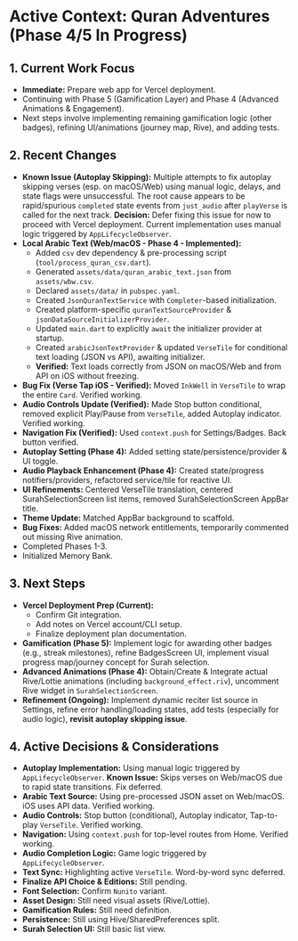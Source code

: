 # Active Context: Quran Adventures (Phase 4/5 In Progress)

## 1. Current Work Focus

*   **Immediate:** Prepare web app for Vercel deployment.
*   Continuing with Phase 5 (Gamification Layer) and Phase 4 (Advanced Animations & Engagement).
*   Next steps involve implementing remaining gamification logic (other badges), refining UI/animations (journey map, Rive), and adding tests.

## 2. Recent Changes

*   **Known Issue (Autoplay Skipping):** Multiple attempts to fix autoplay skipping verses (esp. on macOS/Web) using manual logic, delays, and state flags were unsuccessful. The root cause appears to be rapid/spurious `completed` state events from `just_audio` after `playVerse` is called for the next track. **Decision:** Defer fixing this issue for now to proceed with Vercel deployment. Current implementation uses manual logic triggered by `AppLifecycleObserver`.
*   **Local Arabic Text (Web/macOS - Phase 4 - Implemented):**
    *   Added `csv` dev dependency & pre-processing script (`tool/process_quran_csv.dart`).
    *   Generated `assets/data/quran_arabic_text.json` from `assets/wbw.csv`.
    *   Declared `assets/data/` in `pubspec.yaml`.
    *   Created `JsonQuranTextService` with `Completer`-based initialization.
    *   Created platform-specific `quranTextSourceProvider` & `jsonDataSourceInitializerProvider`.
    *   Updated `main.dart` to explicitly `await` the initializer provider at startup.
    *   Created `arabicJsonTextProvider` & updated `VerseTile` for conditional text loading (JSON vs API), awaiting initializer.
    *   **Verified:** Text loads correctly from JSON on macOS/Web and from API on iOS without freezing.
*   **Bug Fix (Verse Tap iOS - Verified):** Moved `InkWell` in `VerseTile` to wrap the entire `Card`. Verified working.
*   **Audio Controls Update (Verified):** Made Stop button conditional, removed explicit Play/Pause from `VerseTile`, added Autoplay indicator. Verified working.
*   **Navigation Fix (Verified):** Used `context.push` for Settings/Badges. Back button verified.
*   **Autoplay Setting (Phase 4):** Added setting state/persistence/provider & UI toggle.
*   **Audio Playback Enhancement (Phase 4):** Created state/progress notifiers/providers, refactored service/tile for reactive UI.
*   **UI Refinements:** Centered VerseTile translation, centered SurahSelectionScreen list items, removed SurahSelectionScreen AppBar title.
*   **Theme Update:** Matched AppBar background to scaffold.
*   **Bug Fixes:** Added macOS network entitlements, temporarily commented out missing Rive animation.
*   Completed Phases 1-3.
*   Initialized Memory Bank.

## 3. Next Steps

*   **Vercel Deployment Prep (Current):**
    *   Confirm Git integration.
    *   Add notes on Vercel account/CLI setup.
    *   Finalize deployment plan documentation.
*   **Gamification (Phase 5):** Implement logic for awarding other badges (e.g., streak milestones), refine BadgesScreen UI, implement visual progress map/journey concept for Surah selection.
*   **Advanced Animations (Phase 4):** Obtain/Create & Integrate actual Rive/Lottie animations (including `background_effect.riv`), uncomment Rive widget in `SurahSelectionScreen`.
*   **Refinement (Ongoing):** Implement dynamic reciter list source in Settings, refine error handling/loading states, add tests (especially for audio logic), **revisit autoplay skipping issue**.

## 4. Active Decisions & Considerations

*   **Autoplay Implementation:** Using manual logic triggered by `AppLifecycleObserver`. **Known Issue:** Skips verses on Web/macOS due to rapid state transitions. Fix deferred.
*   **Arabic Text Source:** Using pre-processed JSON asset on Web/macOS. iOS uses API data. Verified working.
*   **Audio Controls:** Stop button (conditional), Autoplay indicator, Tap-to-play `VerseTile`. Verified working.
*   **Navigation:** Using `context.push` for top-level routes from Home. Verified working.
*   **Audio Completion Logic:** Game logic triggered by `AppLifecycleObserver`.
*   **Text Sync:** Highlighting active `VerseTile`. Word-by-word sync deferred.
*   **Finalize API Choice & Editions:** Still pending.
*   **Font Selection:** Confirm `Nunito` variant.
*   **Asset Design:** Still need visual assets (Rive/Lottie).
*   **Gamification Rules:** Still need definition.
*   **Persistence:** Still using Hive/SharedPreferences split.
*   **Surah Selection UI:** Still basic list view.